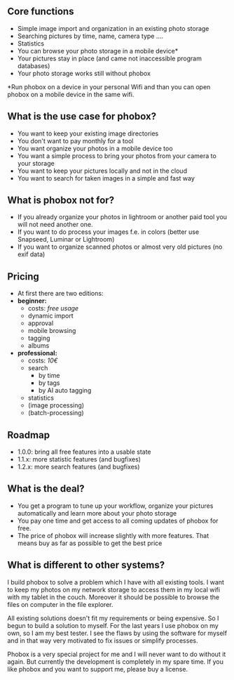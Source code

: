 ## Core functions

* Simple image import and organization in an existing photo storage
* Searching pictures by time, name, camera type ....
* Statistics 
* You can browse your photo storage in a mobile device*
* Your pictures stay in place (and came not inaccessible program databases)
* Your photo storage works still without phobox

 *Run phobox on a device in your personal Wifi and than you can open phobox on a mobile device in the same wifi.

## What is the use case for phobox?
* You want to keep your existing image directories
* You don't want to pay monthly for a tool
* You want organize your photos in a mobile device too
* You want a simple process to bring your photos from your camera to your storage
* You want to keep your pictures locally and not in the cloud
* You want to search for taken images in a simple and fast way

## What is phobox not for?
* If you already organize your photos in lightroom or another paid tool you will not need another one.
* If you want to do process your images f.e. in colors (better use Snapseed, Luminar or Lightroom)
* If you want to organize scanned photos or almost very old pictures (no exif data)

## Pricing
* At first there are two editions:
 * **beginner:**
   * costs: _free usage_
   * dynamic import
   * approval
   * mobile browsing
   * tagging
   * albums
 * **professional:** 
   * costs: _10€_
   * search
     * by time
     * by tags
     * by AI auto tagging
   * statistics
   * (image processing)
   * (batch-processing)

## Roadmap
* 1.0.0: bring all free features into a usable state
* 1.1.x: more statistic features (and bugfixes)
* 1.2.x: more search features (and bugfixes)

## What is the deal?
* You get a program to tune up your workflow, organize your pictures automatically and learn more about your photo storage
* You pay one time and get access to all coming updates of phobox for free.
* The price of phobox will increase slightly with more features. That means buy as far as possible to get the best price

## What is different to other systems?
I build phobox to solve a problem which I have with all existing tools. I want to keep my photos on my network storage
to access them in my local wifi with my tablet in the couch. Moreover it should be possible to browse the files on computer 
in the file explorer.

All existing solutions doesn't fit my requirements or being expensive. So I begun to build a solution to myself. For the last
years I use phobox on my own, so I am my best tester. I see the flaws by using the software for myself and in that way 
very motivated to fix issues or simplify processes. 

Phobox is a very special project for me and I will never want to do without it again. But currently the development is completely
in my spare time. If you like phobox and you want to support me, please buy a license.
